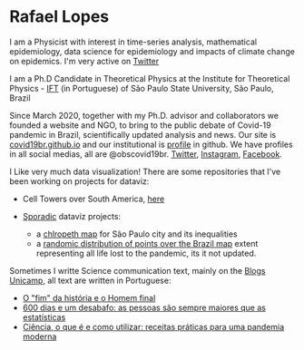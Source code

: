 # Rafael Lopes
I am a Physicist with interest in time-series analysis, mathematical epidemiology, data science for epidemiology and impacts of climate change on epidemics. I'm very active on [Twitter](twitter.com/rafalpx)

I am a Ph.D Candidate in Theoretical Physics at the Institute for Theoretical Physics - [IFT](https://www.ift.unesp.br/#!/en) (in Portuguese) of São Paulo State University, São Paulo, Brazil

Since March 2020, together with my Ph.D. advisor and collaborators we founded a website and NGO, to bring to the public debate of Covid-19 pandemic in Brazil, scientifically updated analysis and news. Our site is [covid19br.github.io](https://covid19br.github.io) and our institutional is [profile](https://github.com/covid19br/) in github. We have profiles in all social medias, all are @obscovid19br. [Twitter](twitter.cm/obscovid19br), [Instagram](instagram.com/obscovid19br), [Facebook](facebook.com/obscovid19br).

I Like very much data visualization! There are some repositories that I've been working on projects for dataviz:

- Cell Towers over South America, [here](https://github.com/rafalopespx/cell_towers_south_america)

- [Sporadic](https://github.com/rafalopespx/Artes/) dataviz projects: 
    - a [chlropeth map](https://github.com/rafalopespx/Artes/tree/main/chlropleth) for São Paulo city and its inequalities 
    - a [randomic distribution of points over the Brazil map](https://github.com/rafalopespx/Artes/tree/main/points_over_brazil) extent representing all life lost to the pandemic, its it not updated.


Sometimes I writte Science communication text, mainly on the [Blogs Unicamp](https://www.blogs.unicamp.br/covid-19/), all text are written in Portuguese:

  - [O "fim" da história e o Homem final](https://www.blogs.unicamp.br/covid-19/o-fim-da-historia-e-o-homem-final/)
  - [600 dias e um desabafo: as pessoas são sempre maiores que as estatísticas](https://www.blogs.unicamp.br/covid-19/600-dias-e-um-desabafo-as-pessoas-sao-sempre-maiores-que-as-estatisticas/)
  - [Ciência, o que é e como utilizar: receitas práticas para uma pandemia moderna](https://www.blogs.unicamp.br/covid-19/ciencia-o-que-e-e-como-utilizar/)

